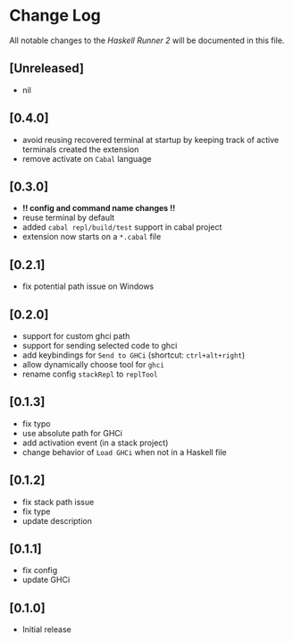 # Change Log

All notable changes to the *Haskell Runner 2* will be documented in this file.

## [Unreleased]

- nil

## [0.4.0]

- avoid reusing recovered terminal at startup by keeping track of active terminals created the extension
- remove activate on `Cabal` language

## [0.3.0]

- **!! config and command name changes !!**
- reuse terminal by default
- added `cabal repl/build/test` support in cabal project
- extension now starts on a `*.cabal` file

## [0.2.1]

- fix potential path issue on Windows

## [0.2.0]

- support for custom ghci path
- support for sending selected code to ghci
- add keybindings for `Send to GHCi` (shortcut: `ctrl+alt+right`)
- allow dynamically choose tool for `ghci`
- rename config `stackRepl` to `replTool`

## [0.1.3]

- fix typo
- use absolute path for GHCi
- add activation event (in a stack project)
- change behavior of `Load GHCi` when not in a Haskell file

## [0.1.2]

- fix stack path issue
- fix type
- update description

## [0.1.1]

- fix config
- update GHCi

## [0.1.0]

- Initial release

